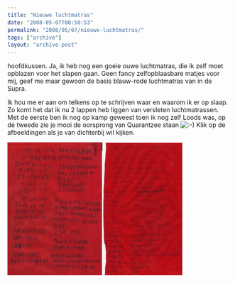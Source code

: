 ```yaml
---
title: "Nieuwe luchtmatras"
date: "2008-05-07T00:50:53"
permalink: "2008/05/07/nieuwe-luchtmatras/"
tags: ["archive"]
layout: "archive-post"
---
```

hoofdkussen. Ja, ik heb nog een goeie ouwe luchtmatras, die ik zelf moet opblazen voor het slapen gaan. Geen fancy zelfopblaasbare matjes voor mij, geef me maar gewoon de basis blauw-rode luchtmatras van in de Supra.

Ik hou me er aan om telkens op te schrijven waar en waarom ik er op slaap. Zo komt het dat ik nu 2 lappen heb liggen van versleten luchtmatrassen. Met de eerste ben ik nog op kamp geweest toen ik nog zelf Loods was, op de tweede zie je mooi de oorsprong van Quarantzee staan ![:-)](http://www.donebysimon.be/blog/wp-includes/images/smilies/icon_smile.gif) Klik op de afbeeldingen als je van dichterbij wil kijken.

[![](/images/blog/2008/05/matras1-213x300.jpg "Luchtmatras 1")](/images/blog/2008/05/matras1.jpg)[![](/images/blog/2008/05/matras2-181x299.jpg "Luchtmatras 2")](/images/blog/2008/05/matras2.jpg)
